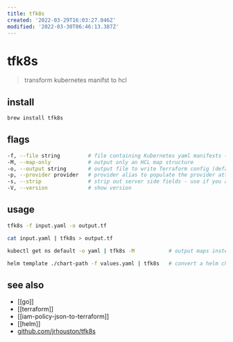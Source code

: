 ```yaml
---
title: tfk8s
created: '2022-03-29T16:03:27.046Z'
modified: '2022-03-30T06:46:13.387Z'
---
```


# tfk8s

> transform kubernetes manifst to hcl

## install

```sh
brew install tfk8s
```

## flags

```sh
-f, --file string         # file containing Kubernetes yaml manifests (default "-")
-M, --map-only            # output only an HCL map structure
-o, --output string       # output file to write Terraform config (default "-")
-p, --provider provider   # provider alias to populate the provider attribute
-s, --strip               # strip out server side fields - use if you are piping from kubectl get
-V, --version             # show version
```

## usage

```sh
tfk8s -f input.yaml -o output.tf

cat input.yaml | tfk8s > output.tf

kubectl get ns default -o yaml | tfk8s -M           # output maps instead of yaml

helm template ./chart-path -f values.yaml | tfk8s   # convert a helm chart to terraform
```

## see also

- [[go]]
- [[terraform]]
- [[iam-policy-json-to-terraform]]
- [[helm]]
- [github.com/jrhouston/tfk8s](https://github.com/jrhouston/tfk8s)
